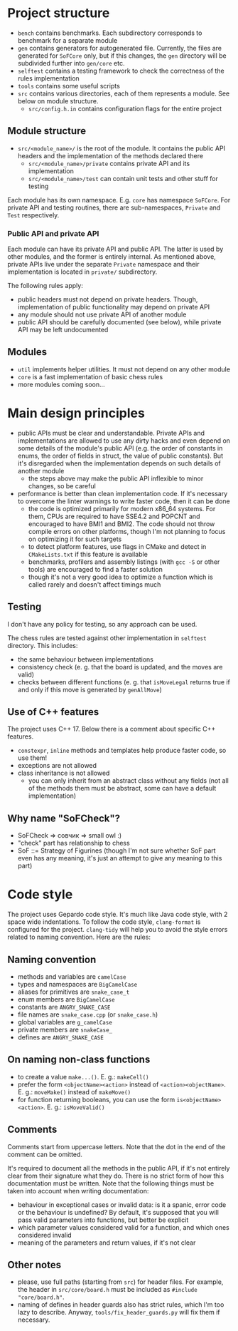 # Project structure

- `bench` contains benchmarks. Each subdirectory corresponds to benchmark for a separate module
- `gen` contains generators for autogenerated file. Currently, the files are generated for 
`SoFCore` only, but if this changes, the `gen` directory will be subdivided further into `gen/core` 
etc.
- `selftest` contains a testing framework to check the correctness of the rules implementation
- `tools` contains some useful scripts
- `src` contains various directories, each of them represents a module. See below on module 
structure.
  - `src/config.h.in` contains configuration flags for the entire project

## Module structure

- `src/<module_name>/` is the root of the module. It contains the public API headers and the 
implementation of the methods declared there
  - `src/<module_name>/private` contains private API and its implementation
  - `src/<module_name>/test` can contain unit tests and other stuff for testing

Each module has its own namespace. E.g. `core` has namespace `SoFCore`. For private API and testing 
routines, there are sub-namespaces, `Private` and `Test` respectively.

### Public API and private API

Each module can have its private API and public API. The latter is used by other modules, and the 
former is entirely internal. As mentioned above, private APIs live under the separate `Private` 
namespace and their implementation is located in `private/` subdirectory.

The following rules apply:

- public headers must not depend on private headers. Though, implementation of public functionality 
may depend on private API
- any module should not use private API of another module
- public API should be carefully documented (see below), while private API may be left undocumented

## Modules

- `util` implements helper utilities. It must not depend on any other module
- `core` is a fast implementation of basic chess rules
- more modules coming soon...

# Main design principles

- public APIs must be clear and understandable. Private APIs and implementations are allowed to use 
any dirty hacks and even depend on some details of the module's public API (e.g. the order of 
constants in enums, the order of fields in struct, the value of public constants). But it's 
disregarded when the implementation depends on such details of another module
  - the steps above may make the public API inflexible to minor changes, so be careful
- performance is better than clean implementation code. If it's necessary to overcome the linter 
warnings to write faster code, then it can be done
  - the code is optimized primarily for modern x86_64 systems. For them, CPUs are required to have 
SSE4.2 and POPCNT and encouraged to have BMI1 and BMI2. The code should not throw compile errors on 
other platforms, though I'm not planning to focus on optimizing it for such targets
  - to detect platform features, use flags in CMake and detect in `CMakeLists.txt` if this feature 
is available
  - benchmarks, profilers and assembly listings (with `gcc -S` or other tools) are encouraged to 
find a faster solution
  - though it's not a very good idea to optimize a function which is called rarely and doesn't 
affect timings much

## Testing

I don't have any policy for testing, so any approach can be used.

The chess rules are tested against other implementation in `selftest` directory. This includes:

- the same behaviour between implementations
- consistency check (e. g. that the board is updated, and the moves are valid)
- checks between different functions (e. g. that `isMoveLegal` returns true if and only if this 
move is generated by `genAllMove`)

## Use of C++ features

The project uses C++ 17. Below there is a comment about specific C++ features.

- `constexpr`, `inline` methods and templates help produce faster code, so use them!
- exceptions are not allowed
- class inheritance is not allowed
  - you can only inherit from an abstract class without any fields (not all of the methods them 
must be abstract, some can have a default implementation)

## Why name "SoFCheck"?

- SoFCheck => совчик => small owl :)
- "check" part has relationship to chess
- SoF ::= Strategy of Figurines (though I'm not sure whether SoF part even has any meaning, it's 
just an attempt to give any meaning to this part)

# Code style

The project uses Gepardo code style. It's much like Java code style, with 2 space wide 
indentations. To follow the code style, `clang-format` is configured for the project. `clang-tidy` 
will help you to avoid the style errors related to naming convention. Here are the rules:

## Naming convention

- methods and variables are `camelCase`
- types and namespaces are `BigCamelCase`
- aliases for primitives are `snake_case_t`
- enum members are `BigCamelCase`
- constants are `ANGRY_SNAKE_CASE`
- file names are `snake_case.cpp` (or `snake_case.h`)
- global variables are `g_camelCase`
- private members are `snakeCase_`
- defines are `ANGRY_SNAKE_CASE`

## On naming non-class functions

- to create a value `make...()`. E. g.: `makeCell()`
- prefer the form `<objectName><action>` instead of `<action><objectName>`. E. g.: `moveMake()` 
instead of `makeMove()`
- for function returning booleans, you can use the form `is<objectName><action>`. E. g.: 
`isMoveValid()`

## Comments

Comments start from uppercase letters. Note that the dot in the end of the comment can be omitted.

It's required to document all the methods in the public API, if it's not entirely clear from their 
signature what they do. There is no strict form of how this documentation must be written. Note 
that the following things must be taken into account when writing documentation:
- behaviour in exceptional cases or invalid data: is it a spanic, error code or the behaviour is 
undefined? By default, it's supposed that you will pass valid parameters into functions, but better 
be explicit
- which parameter values considered valid for a function, and which ones considered invalid
- meaning of the parameters and return values, if it's not clear

## Other notes

- please, use full paths (starting from `src`) for header files. For example, the header in 
`src/core/board.h` must be included as `#include "core/board.h"`.
- naming of defines in header guards also has strict rules, which I'm too lazy to describe. Anyway, 
`tools/fix_header_guards.py` will fix them if necessary.
